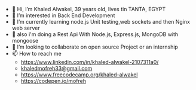 - 👋 Hi, I’m Khaled Alwakel, 39 years old, lives tin TANTA, EGYPT
- 👀 I’m interested in Back End Development
- 🌱 I’m currently learning node.js Unit testing,web sockets and then Nginx web server
- 💪 also i'm doing a  Rest Api With Node.js, Express.js, MongoDB with mongoose 
- 💞️ I’m looking to collaborate on open source Project or an internship 
- 📫 How to reach me 
  - https://www.linkedin.com/in/khaled-alwakel-2107311a0/ 
  - khaledmofreh33@gmail.com
  -  https://www.freecodecamp.org/khaled-alwakel
  -  https://codepen.io/mofreh
  

<!---
khaled-alwakel/khaled-alwakel is a ✨ special ✨ repository because its `README.md` (this file) appears on your GitHub profile.
You can click the Preview link to take a look at your changes.
--->
